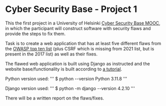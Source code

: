 # Cyber Security Base - Project 1

This the first project in a University of Helsinki [Cyber Security Base MOOC](https://cybersecuritybase.mooc.fi), in which the participant will construct software with security flaws and provide the steps to fix them.

Task is to create a web application that has at least five different flaws from the [OWASP top ten list](https://owasp.org/www-project-top-ten/) (plus CSRF which is missing from 2021 list, but is present in the 2017 list) as well as their fixes.

The flawed web application is built using Django as instructed and the website base/functionality is built according to [a tutorial](https://docs.djangoproject.com/en/4.2/intro/tutorial01/).

Python version used:
'''
$ python --version
Python 3.11.8
'''

Django version used:
'''
$ python -m django --version
4.2.10
'''

There will be a written report on the flaws/fixes.

